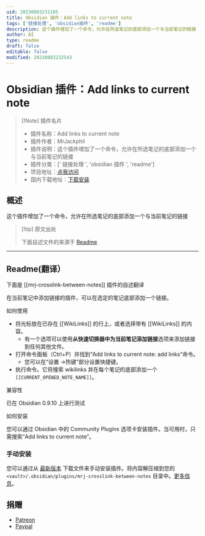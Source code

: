 ```yaml
---
uid: 20230803231105
title: Obsidian 插件：Add links to current note
tags: ['链接处理', 'obsidian插件', 'readme']
description: 这个插件增加了一个命令，允许在所选笔记的底部添加一个与当前笔记的链接
author: AI
type: readme
draft: false
editable: false
modified: 20230803232543
---
```


# Obsidian 插件：Add links to current note

> [!Note] 插件名片
> - 插件名称：Add links to current note
> - 插件作者：MrJackphil
> - 插件说明：这个插件增加了一个命令，允许在所选笔记的底部添加一个与当前笔记的链接
> - 插件分类：[' 链接处理 ', 'obsidian 插件 ', 'readme']
> - 项目地址：[点我访问](https://github.com/mrjackphil/obsidian-crosslink-between-notes)
> - 国内下载地址：[下载安装](https://pkmer.cn/products/plugin/pluginMarket/?mrj-crosslink-between-notes)

## 概述

这个插件增加了一个命令，允许在所选笔记的底部添加一个与当前笔记的链接

> [!tip] 原文出处
>
>下面自述文件的来源于 [Readme](https://ghproxy.net/https://raw.githubusercontent.com/mrjackphil/obsidian-crosslink-between-notes/master/README.md)
>

---

## Readme(翻译）

下面是 [[mrj-crosslink-between-notes]] 插件的自述翻译

在当前笔记中添加链接的插件，可以在选定的笔记底部添加一个链接。

如何使用

- 将光标放在已存在 [[WikiLinks]] 的行上，或者选择带有 [[WikiLinks]] 的内容。
    - 有一个选项可以使用**从快速切换器中为当前笔记添加链接**选项来添加链接到任何其他文件。
- 打开命令面板（Ctrl+P）并找到“Add links to current note: add links”命令。
    - 您可以在“设置 ->热键”部分设置快捷键。
- 执行命令。它将搜索 wikilinks 并在每个笔记的底部添加一个 `[[CURRENT_OPENED_NOTE_NAME]]`。

兼容性

已在 Obsidian 0.9.10 上进行测试

如何安装

您可以通过 Obsidian 中的 Community Plugins 选项卡安装插件。当可用时，只需搜索“Add links to current note”。

### 手动安装

您可以通过从 [最新版本](https://github.com/mrjackphil/obsidian-crosslink-between-notes/releases/latest) 下载文件来手动安装插件。将内容解压缩到您的 `<vault>/.obsidian/plugins/mrj-crosslink-between-notes` 目录中。[更多信息](https://forum.obsidian.md/t/plugins-mini-faq/7737)。

## 捐赠

- [Patreon](https://patreon.com/mrjackphil)
- [Paypal](https://www.paypal.com/paypalme/mrjackphil)



